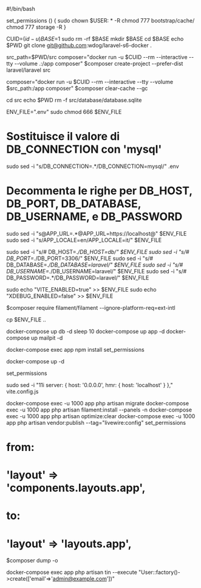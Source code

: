 #!/bin/bash

set_permissions () {
    sudo chown $USER: * -R
    chmod 777 bootstrap/cache/
    chmod 777 storage -R
}


CUID=$(id -u)
BASE=$1
sudo rm -rf $BASE
mkdir $BASE
cd $BASE
echo $PWD
git clone git@github.com:wdog/laravel-s6-docker .

src_path=$PWD/src
composer="docker run -u $CUID --rm --interactive --tty --volume .:/app composer"
$composer create-project --prefer-dist laravel/laravel src

composer="docker run -u $CUID --rm --interactive --tty --volume $src_path:/app composer"
$composer clear-cache --gc

cd src
echo $PWD
rm -f src/database/database.sqlite

ENV_FILE=".env"
sudo chmod 666 $ENV_FILE
# Sostituisce il valore di DB_CONNECTION con 'mysql'
sudo sed -i "s/DB_CONNECTION=.*/DB_CONNECTION=mysql/" .env

# Decommenta le righe per DB_HOST, DB_PORT, DB_DATABASE, DB_USERNAME, e DB_PASSWORD
sudo sed -i "s@APP_URL=.*@APP_URL=https://localhost@" $ENV_FILE
sudo sed -i "s/APP_LOCALE=en/APP_LOCALE=it/" $ENV_FILE

sudo sed -i "s/# DB_HOST=.*/DB_HOST=db/" $ENV_FILE
sudo sed -i "s/# DB_PORT=.*/DB_PORT=3306/" $ENV_FILE
sudo sed -i "s/# DB_DATABASE=.*/DB_DATABASE=laravel/" $ENV_FILE
sudo sed -i "s/# DB_USERNAME=.*/DB_USERNAME=laravel/" $ENV_FILE
sudo sed -i "s/# DB_PASSWORD=.*/DB_PASSWORD=laravel/" $ENV_FILE


sudo echo "VITE_ENABLED=true" >> $ENV_FILE
sudo echo "XDEBUG_ENABLED=false" >> $ENV_FILE

$composer require filament/filament --ignore-platform-req=ext-intl


cp $ENV_FILE ..

docker-compose up db -d
sleep 10
docker-compose up app -d
docker-compose up mailpit -d

docker-compose exec app npm install
set_permissions

docker-compose up -d


set_permissions

sudo sed -i "11i server: { host: '0.0.0.0', hmr: { host: 'localhost' } }," vite.config.js

docker-compose exec -u 1000 app php artisan migrate
docker-compose exec -u 1000 app php artisan filament:install --panels -n
docker-compose exec -u 1000 app php artisan optimize:clear
docker-compose exec -u 1000 app php artisan vendor:publish --tag="livewire:config"
set_permissions

# from:
# 'layout' => 'components.layouts.app',
# to:
# 'layout' => 'layouts.app',

$composer dump -o

docker-compose exec app php artisan tin --execute "User::factory()->create(['email'=>'admin@example.com'])"
